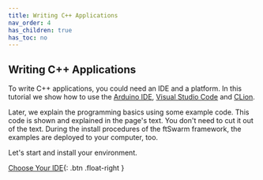 ```yaml
---
title: Writing C++ Applications
nav_order: 4
has_children: true
has_toc: no
---
```


## Writing C++ Applications

To write C++ applications, you could need an IDE and a platform. In this tutorial we show how to use the [Arduino IDE](https://www.arduino.cc/),
[Visual Studio Code](https://code.visualstudio.com/) and [CLion](https://www.jetbrains.com/clion/).

Later, we explain the programming basics using some example code. This code is shown and explained in the page's text.
You don't need to cut it out of the text. During the install procedures of the ftSwarm framework, the examples are deployed to your computer, too.

Let's start and install your environment.

[Choose Your IDE](../1_ide/10_ide){: .btn .float-right }
<br>